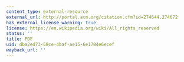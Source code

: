 ```yaml
---
content_type: external-resource
external_url: http://portal.acm.org/citation.cfm?id=274644.274672
has_external_license_warning: true
license: https://en.wikipedia.org/wiki/All_rights_reserved
status: ''
title: PDF
uid: dba2ed73-58ce-4baf-ae15-6e1784e6ecef
wayback_url: ''
---
```

